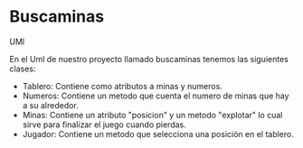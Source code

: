 # Buscaminas

UMl

En el Uml de nuestro proyecto llamado buscaminas tenemos las siguientes clases:

- Tablero: 
  Contiene como atributos a minas y numeros.
- Numeros: 
  Contiene un metodo que cuenta el numero de minas que hay a su alrededor.
- Minas:
  Contiene un atributo "posicion" y un metodo "explotar" lo cual sirve para finalizar el juego cuando pierdas.  
- Jugador:
  Contiene un metodo que selecciona una posición en el tablero.
